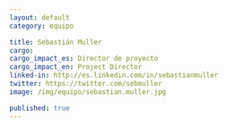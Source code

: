 ```yaml
---
layout: default
category: equipo

title: Sebastián Muller
cargo:
cargo_impact_es: Director de proyecto
cargo_impact_en: Project Director
linked-in: http://es.linkedin.com/in/sebastianmuller
twitter: https://twitter.com/sebmuller
image: /img/equipo/sebastian.muller.jpg

published: true
---
```

